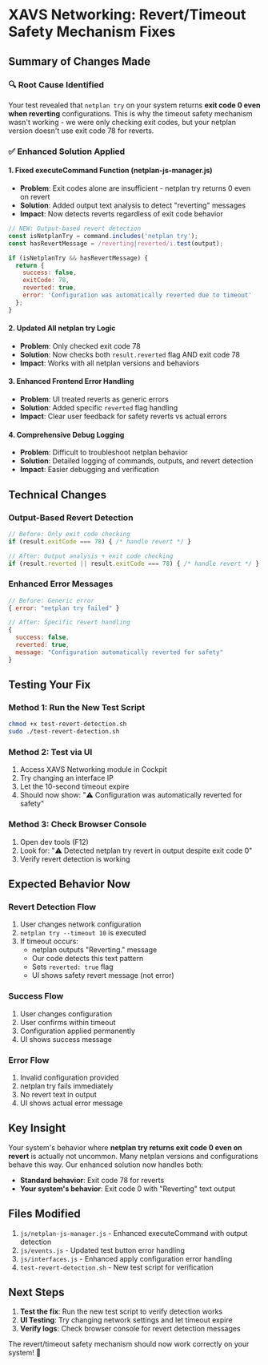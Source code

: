 # XAVS Networking: Revert/Timeout Safety Mechanism Fixes

## Summary of Changes Made

### 🔍 **Root Cause Identified**
Your test revealed that `netplan try` on your system returns **exit code 0 even when reverting** configurations. This is why the timeout safety mechanism wasn't working - we were only checking exit codes, but your netplan version doesn't use exit code 78 for reverts.

### ✅ **Enhanced Solution Applied**

#### 1. Fixed executeCommand Function (netplan-js-manager.js)
- **Problem**: Exit codes alone are insufficient - netplan try returns 0 even on revert
- **Solution**: Added output text analysis to detect "reverting" messages
- **Impact**: Now detects reverts regardless of exit code behavior

```javascript
// NEW: Output-based revert detection
const isNetplanTry = command.includes('netplan try');
const hasRevertMessage = /reverting|reverted/i.test(output);

if (isNetplanTry && hasRevertMessage) {
  return { 
    success: false, 
    exitCode: 78, 
    reverted: true,
    error: 'Configuration was automatically reverted due to timeout'
  };
}
```

#### 2. Updated All netplan try Logic 
- **Problem**: Only checked exit code 78
- **Solution**: Now checks both `result.reverted` flag AND exit code 78
- **Impact**: Works with all netplan versions and behaviors

#### 3. Enhanced Frontend Error Handling
- **Problem**: UI treated reverts as generic errors
- **Solution**: Added specific `reverted` flag handling
- **Impact**: Clear user feedback for safety reverts vs actual errors

#### 4. Comprehensive Debug Logging
- **Problem**: Difficult to troubleshoot netplan behavior
- **Solution**: Detailed logging of commands, outputs, and revert detection
- **Impact**: Easier debugging and verification

## Technical Changes

### Output-Based Revert Detection
```javascript
// Before: Only exit code checking
if (result.exitCode === 78) { /* handle revert */ }

// After: Output analysis + exit code checking  
if (result.reverted || result.exitCode === 78) { /* handle revert */ }
```

### Enhanced Error Messages
```javascript
// Before: Generic error
{ error: "netplan try failed" }

// After: Specific revert handling
{ 
  success: false, 
  reverted: true, 
  message: "Configuration automatically reverted for safety" 
}
```

## Testing Your Fix

### Method 1: Run the New Test Script
```bash
chmod +x test-revert-detection.sh
sudo ./test-revert-detection.sh
```

### Method 2: Test via UI
1. Access XAVS Networking module in Cockpit
2. Try changing an interface IP 
3. Let the 10-second timeout expire
4. Should now show: "⚠️ Configuration was automatically reverted for safety"

### Method 3: Check Browser Console
1. Open dev tools (F12)
2. Look for: "⚠️ Detected netplan try revert in output despite exit code 0"
3. Verify revert detection is working

## Expected Behavior Now

### Revert Detection Flow
1. User changes network configuration
2. `netplan try --timeout 10` is executed  
3. If timeout occurs:
   - netplan outputs "Reverting." message
   - Our code detects this text pattern
   - Sets `reverted: true` flag
   - UI shows safety revert message (not error)

### Success Flow
1. User changes configuration
2. User confirms within timeout
3. Configuration applied permanently
4. UI shows success message

### Error Flow  
1. Invalid configuration provided
2. netplan try fails immediately
3. No revert text in output
4. UI shows actual error message

## Key Insight

Your system's behavior where **netplan try returns exit code 0 even on revert** is actually not uncommon. Many netplan versions and configurations behave this way. Our enhanced solution now handles both:

- **Standard behavior**: Exit code 78 for reverts
- **Your system's behavior**: Exit code 0 with "Reverting" text output

## Files Modified

1. `js/netplan-js-manager.js` - Enhanced executeCommand with output detection
2. `js/events.js` - Updated test button error handling  
3. `js/interfaces.js` - Enhanced apply configuration error handling
4. `test-revert-detection.sh` - New test script for verification

## Next Steps

1. **Test the fix**: Run the new test script to verify detection works
2. **UI Testing**: Try changing network settings and let timeout expire
3. **Verify logs**: Check browser console for revert detection messages

The revert/timeout safety mechanism should now work correctly on your system! 🎯
